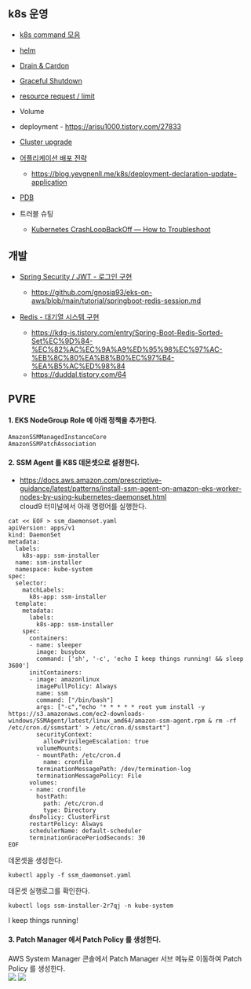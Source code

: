 ## k8s 운영 ##

* [k8s command 모음](https://github.com/gnosia93/eks-on-aws/blob/main/tutorial/k8s-op-cmd.md)

* [helm](https://github.com/gnosia93/eks-on-aws/blob/main/tutorial/study-helm.md)

* [Drain & Cardon](https://velog.io/@koo8624/Kubernetes-Drain-Cordon-and-Uncordon)

* [Graceful Shutdown](https://waspro.tistory.com/682)
  
* [resource request / limit](https://kubernetes.io/ko/docs/concepts/configuration/manage-resources-containers/) 

* Volume

* deployment - https://arisu1000.tistory.com/27833
  
* [Cluster upgrade](https://jerryljh.tistory.com/86)  

* [어플리케이션 배포 전략](https://velog.io/@_zero_/%EC%BF%A0%EB%B2%84%EB%84%A4%ED%8B%B0%EC%8A%A4-%EB%B0%B0%ED%8F%AC-%EC%A0%84%EB%9E%B5RollingUpdate-BlueGreen-Canary-%EB%B0%8F-%EB%A1%A4%EB%B0%B1Rollback-%EA%B0%9C%EB%85%90%EA%B3%BC-%EC%84%A4%EC%A0%95)

  - https://blog.yevgnenll.me/k8s/deployment-declaration-update-application

* [PDB](https://halfmoon95.tistory.com/entry/PodDisruptionBudget%EC%9D%84-%EC%9D%B4%EC%9A%A9%ED%95%9C-Pod-%EC%9E%AC%EB%B0%B0%EC%B9%98)

* 트러블 슈팅
  - [Kubernetes CrashLoopBackOff — How to Troubleshoot](https://foxutech.medium.com/kubernetes-crashloopbackoff-how-to-troubleshoot-940dbb16bc84)

## 개발 ##
    
* [Spring Security / JWT - 로그인 구현](https://webfirewood.tistory.com/115)
  * https://github.com/gnosia93/eks-on-aws/blob/main/tutorial/springboot-redis-session.md   

* [Redis - 대기열 시스템 구현](https://dev-jj.tistory.com/entry/%ED%94%84%EB%A1%9C%EB%AA%A8%EC%85%98%EC%9D%84-%EB%8C%80%EB%B9%84%ED%95%9C-%EB%8C%80%EA%B8%B0%EC%97%B4-%EC%8B%9C%EC%8A%A4%ED%85%9C-%EA%B5%AC%EC%84%B1%ED%95%98%EA%B8%B0-Redis-WebSocket-Spring)  
  * https://kdg-is.tistory.com/entry/Spring-Boot-Redis-Sorted-Set%EC%9D%84-%EC%82%AC%EC%9A%A9%ED%95%98%EC%97%AC-%EB%8C%80%EA%B8%B0%EC%97%B4-%EA%B5%AC%ED%98%84
  * https://duddal.tistory.com/64


## PVRE ##

#### 1. EKS NodeGroup Role 에 아래 정책을 추가한다. ####
```
AmazonSSMManagedInstanceCore
AmazonSSMPatchAssociation
```

#### 2. SSM Agent 를 K8S 데몬셋으로 설정한다. ####
* https://docs.aws.amazon.com/prescriptive-guidance/latest/patterns/install-ssm-agent-on-amazon-eks-worker-nodes-by-using-kubernetes-daemonset.html    
cloud9 터미널에서 아래 명령어를 실행한다.
```
cat << EOF > ssm_daemonset.yaml
apiVersion: apps/v1
kind: DaemonSet
metadata:
  labels:
    k8s-app: ssm-installer
  name: ssm-installer
  namespace: kube-system
spec:
  selector:
    matchLabels:
      k8s-app: ssm-installer
  template:
    metadata:
      labels:
        k8s-app: ssm-installer
    spec:
      containers:
      - name: sleeper
        image: busybox
        command: ['sh', '-c', 'echo I keep things running! && sleep 3600']
      initContainers:
      - image: amazonlinux
        imagePullPolicy: Always
        name: ssm
        command: ["/bin/bash"]
        args: ["-c","echo '* * * * * root yum install -y https://s3.amazonaws.com/ec2-downloads-windows/SSMAgent/latest/linux_amd64/amazon-ssm-agent.rpm & rm -rf /etc/cron.d/ssmstart' > /etc/cron.d/ssmstart"]
        securityContext:
          allowPrivilegeEscalation: true
        volumeMounts:
        - mountPath: /etc/cron.d
          name: cronfile
        terminationMessagePath: /dev/termination-log
        terminationMessagePolicy: File
      volumes:
      - name: cronfile
        hostPath:
          path: /etc/cron.d
          type: Directory
      dnsPolicy: ClusterFirst
      restartPolicy: Always
      schedulerName: default-scheduler
      terminationGracePeriodSeconds: 30
EOF
```
데몬셋을 생성한다. 
```
kubectl apply -f ssm_daemonset.yaml
```

데몬셋 실행로그를 확인한다. 
```
kubectl logs ssm-installer-2r7qj -n kube-system
```
I keep things running!

#### 3. Patch Manager 에서 Patch Policy 를 생성한다. ####
AWS System Manager 콘솔에서 Patch Manager 서브 메뉴로 이동하여 Patch Policy 를 생성한다.  
![](https://github.com/gnosia93/eks-on-aws/blob/main/images/patchmanager-1.png)
![](https://github.com/gnosia93/eks-on-aws/blob/main/images/patchmanager-2.png)
